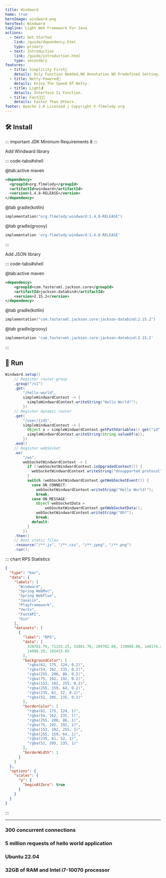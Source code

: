 ```yaml
---
title: Windward
home: true
heroImage: windward.png
heroText: Windward
tagline: Light Web Framework For Java
actions:
  - text: Get Started
    link: /guide/dependency.html
    type: primary
  - text: Introduction
    link: /guide/introduction.html
    type: secondary
features:
  - title: Simplicity First👀
    details: Only Function Needed,NO Annotation NO Predefined Setting.
  - title: Netty-Powered💪
    details: Enjoy The Speed Of Netty.
  - title: Light🏂
    details: Interface Is Function.
  - title: Fast🚀🚀🚀
    details: Faster Than Others.
footer: Apache 2.0 Licensed | Copyright © flmelody.org
---
```


## 🛠 Install

::: important
JDK Minimum Requirements 8
:::

Add Windward library

::: code-tabs#shell

@tab:active maven

```xml
<dependency>
  <groupId>org.flmelody</groupId>
  <artifactId>windward</artifactId>
  <version>1.4.8-RELEASE</version>
</dependency>
```

@tab gradle(kotlin)

```kotlin
implementation("org.flmelody:windward:1.4.8-RELEASE")
```

@tab gradle(groovy)

```groovy
implementation 'org.flmelody:windward:1.4.8-RELEASE'
```

:::

Add JSON library

::: code-tabs#shell

@tab:active maven

```xml
<dependency>
    <groupId>com.fasterxml.jackson.core</groupId>
    <artifactId>jackson-databind</artifactId>
    <version>2.15.2</version>
</dependency>
```

@tab gradle(kotlin)

```kotlin
implementation("com.fasterxml.jackson.core:jackson-databind:2.15.2")
```

@tab gradle(groovy)

```groovy
implementation 'com.fasterxml.jackson.core:jackson-databind:2.15.2'
```

:::

## 🚀 Run

```java
Windward.setup()
    // Register router group
    .group("/v1")
    .get(
        "/hello-world",
        simpleWindwardContext -> {
          simpleWindwardContext.writeString("Hello World!");
        })
    // Register dynamic router
    .get(
        "/user/{id}",
        simpleWindwardContext -> {
          Object o = simpleWindwardContext.getPathVariables().get("id");
          simpleWindwardContext.writeString(String.valueOf(o));
        })
    .end()
    // Register webSocket
    .ws(
        "/ws",
        webSocketWindwardContext -> {
          if (!webSocketWindwardContext.isUpgradedContext()) {
            webSocketWindwardContext.writeString("Unsupported protocol");
          }
          switch (webSocketWindwardContext.getWebSocketEvent()) {
            case ON_CONNECT:
              webSocketWindwardContext.writeString("Hello World!");
              break;
            case ON_MESSAGE:
              Object webSocketData =
                  webSocketWindwardContext.getWebSocketData();
              webSocketWindwardContext.writeString("Oh?");
              break;
            default:
          }
        })
    .then()
    // Host static files
    .resource("/**.js", "/**.css", "/**.jpeg", "/**.png")
    .run();
```

::: chart RPS Statistics

```json
{
  "type": "bar",
  "data": {
    "labels": [
      "Windward",
      "Spring WebMvc",
      "Spring WebFlux",
      "Javalin",
      "Playframework",
      "Vertx",
      "FastAPI",
      "Gin"
    ],
    "datasets": [
      {
        "label": "RPS",
        "data": [
          320781.79, 71233.25, 52861.76, 289702.08, 139008.08, 148174.28,
          14998.39, 182415.85
        ],
        "backgroundColor": [
          "rgba(62, 175, 124, 0.2)",
          "rgba(54, 162, 235, 0.2)",
          "rgba(255, 206, 86, 0.2)",
          "rgba(75, 192, 192, 0.2)",
          "rgba(153, 102, 255, 0.2)",
          "rgba(255, 159, 64, 0.2)",
          "rgba(235, 61, 52, 0.2)",
          "rgba(52, 205, 235, 0.2)"
        ],
        "borderColor": [
          "rgba(62, 175, 124, 1)",
          "rgba(54, 162, 235, 1)",
          "rgba(255, 206, 86, 1)",
          "rgba(75, 192, 192, 1)",
          "rgba(153, 102, 255, 1)",
          "rgba(255, 159, 64, 1)",
          "rgba(235, 61, 52, 1)",
          "rgba(52, 205, 235, 1)"
        ],
        "borderWidth": 1
      }
    ]
  },
  "options": {
    "scales": {
      "y": {
        "beginAtZero": true
      }
    }
  }
}
```

:::

---

<div class="vp-features">
  <div class="vp-feature-item">
    <h3 class="vp-feature-title">
      <span>300 concurrent connections</span>
    </h3>
  </div>
  <div class="vp-feature-item">
    <h3 class="vp-feature-title">
      <span>5 million requests of hello world application</span>
    </h3>
  </div>
  <div class="vp-feature-item">
    <h3 class="vp-feature-title">
      <span>Ubuntu 22.04</span>
    </h3>
  </div>
  <div class="vp-feature-item">
    <h3 class="vp-feature-title">
      <span>32GB of RAM and Intel i7-10070 processor</span>
    </h3>
  </div>
</div>

<StatisticalTable title=""
 :headers="[
  'Benchmark',
  'Windward(Java)',
  'Spring WebMvc(Java)',
  'Spring WebFlux(Java)',
  'Javalin(Kotlin)',
  'Playframework(Scala)',
  'Vertx(Java)',
  'FastAPI(Python)',
  'Gin(Go)']" 
 :rows="[
  ['RPS','320781.79👍','71233.25👏','52861.76👏','289702.08👍','139008.08👍🏻','148174.28👍🏻','14998.39💔','182415.85👍🏻'],
  ['Time taken','15s✅','1m10s👌','1m34s👌','17s✅','36s⭐','33s⭐','5m33s💔','27s⭐'],
  ['Avg latency','0.93ms','4.22ms','5.68ms','1.03ms','2.16ms','2.02ms','20.02ms','1.64ms'],
  ['Maximun latency','55.10ms','1.24s💔','123.20ms','1.04s💔','1.36s💔','80.02ms','77.96ms','45.58ms'],
  ['50% latency distribution','285.00us','4.25ms','4.95ms','0.87ms','1.95ms','1.84ms','19.55ms','1.00ms'],
  ['95% latency distribution','3.65ms','7.90ms','7.91ms','2.25ms','3.77ms','3.47ms','21.86ms','5.64ms']
  ]"
/>
